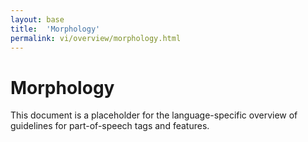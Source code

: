 ```yaml
---
layout: base
title:  'Morphology'
permalink: vi/overview/morphology.html
---
```


# Morphology

This document is a placeholder for the language-specific overview of
guidelines for part-of-speech tags and features.

